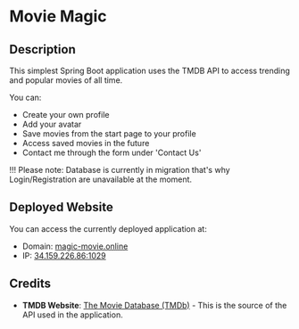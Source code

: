 # Movie Magic

## Description

This simplest Spring Boot application uses the TMDB API to access trending and popular movies of all time.

You can:
- Create your own profile
- Add your avatar
- Save movies from the start page to your profile
- Access saved movies in the future
- Contact me through the form under 'Contact Us'

!!! Please note:
Database is currently in migration that's why Login/Registration are unavailable at the moment.

## Deployed Website

You can access the currently deployed application at:

- Domain: [magic-movie.online](http://magic-movie.online/) 
- IP: [34.159.226.86:1029](http://34.159.226.86:1029/)

## Credits

- **TMDB Website**: [The Movie Database (TMDb)](https://www.themoviedb.org/?language=de) - This is the source of the API used in the application.
